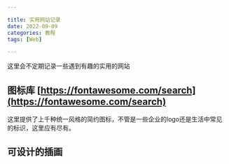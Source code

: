 ```yaml
---

title: 实用网站记录
date: 2022-09-09
categories: 教程
tags: [Web]

---
```


这里会不定期记录一些遇到有趣的实用的网站

## 图标库 [https://fontawesome.com/search](https://fontawesome.com/search)

这里提供了上千种统一风格的简约图标，不管是一些企业的logo还是生活中常见的标识，这里应有尽有。

## 可设计的插画